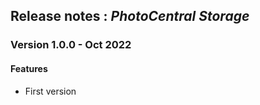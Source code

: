## Release notes : _PhotoCentral Storage_
### Version 1.0.0 - Oct 2022
#### Features
* First version